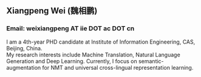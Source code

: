 ## Xiangpeng Wei (魏相鹏)
### Email: weixiangpeng AT iie DOT ac DOT cn
I am a 4th-year PHD candidate at Institute of Information Engineering, CAS, Beijing, China. </br>
My research interests include Machine Translation, Natural Language Generation and Deep Learning. Currently, I focus on semantic-augmentation for NMT and universal cross-lingual representation learning. </br>
